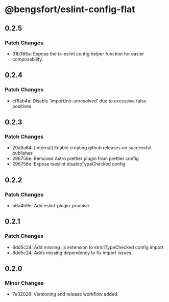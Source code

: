 # @bengsfort/eslint-config-flat

## 0.2.5

### Patch Changes

- 31b366a: Expose the ts-eslint config helper function for easier composability.

## 0.2.4

### Patch Changes

- cf6ab4a: Disable 'import/no-unresolved' due to excessive false-positives

## 0.2.3

### Patch Changes

- 20a9a64: [internal] Enable creating github releases on successful publishes
- 296756e: Removed Astro prettier plugin from prettier config
- 296756e: Expose tseslint disableTypeChecked config

## 0.2.2

### Patch Changes

- b6a4b9e: Add eslint-plugin-promise.

## 0.2.1

### Patch Changes

- 8dd5c24: Add missing .js extension to strictTypeChecked config import
- 8dd5c24: Adds missing dependency to fix import issues.

## 0.2.0

### Minor Changes

- 7e32028: Versioning and release workflow added.

